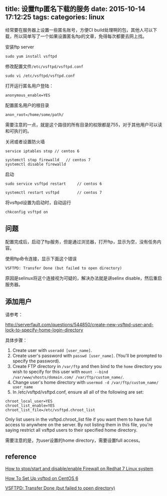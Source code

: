 title: 设置ftp匿名下载的服务
date: 2015-10-14 17:12:25
tags:
categories: linux
---

经常要在服务器上设置一些匿名账号，方便CI build处理啊的包，其他人可以下载，所以简单写了一个如果设置匿名ftp的文章，免得每次都要去网上找。

<!--more-->

安装ftp server

```
sudo yum install vsftpd
```

修改配置文件`/etc/vsftpd/vsftpd.conf`

```
sudo vi /etc/vsftpd/vsftpd.conf
```

打开运行匿名用户登陆：

```
anonymous_enable=YES
```

配置匿名用户的根目录

```
anon_root=/home/some/path/
```

需要注意的一点，就是这个路径的所有目录的权限都是755，对于其他用户可以读和可执行的。

关闭或者设置防火墙
```
service iptables stop // centos 6

systemctl stop firewalld   // centos 7
systemctl disable firewalld
```


启动
```
sudo service vsftpd restart     // centos 6

systemctl restart vsftpd        // centos 7
```

将vsftpd设置为启动时，自动运行
```
chkconfig vsftpd on
```

## 问题
配置完成后，启动了ftp服务，但是通过浏览器，打开ftp，显示为空，没有任务内容。

使用ftp命令连接，显示下面这个错误

```
VSFTPD: Transfer Done (but failed to open directory)
```

原因是selinux将这个连接视为可疑的，解决办法就是讲selinx disable，然后重启服务器。

## 添加用户

请参考：

http://serverfault.com/questions/544850/create-new-vsftpd-user-and-lock-to-specify-home-login-directory

具体步骤：

1. Create user with `useradd [user_name]`.
2. Create user's password with `passwd [user_name]`. (You'll be prompted to specify the password).
3. Create FTP directory in `/var/ftp` and then bind to the `home` directory you wish to specify for this user with `mount --bind /var/www/vhosts/domain.com/ /var/ftp/custom_name/`.
4. Change user's home directory with `usermod -d /var/ftp/custom_name/ user_name`
5. In /etc/vsftpd/vsftpd.conf, ensure all all of the following are set:
```
chroot_local_user=YES
chroot_list_enable=YES
chroot_list_file=/etc/vsftpd.chroot_list
```

Only list users in the vsftpd.chroot_list file if you want them to have full access to anywhere on the server. By not listing them in this file, you're saying restrict all vsftpd users to their specified home directory.

需要注意的是，为user设置的home directory，需要设置full access。

## reference

[How to stop/start and disable/enable Firewall on Redhat 7 Linux system](http://linuxconfig.org/how-to-stop-start-and-disable-enable-firewall-on-redhat-7-linux-system)

[How To Set Up vsftpd on CentOS 6](https://www.digitalocean.com/community/tutorials/how-to-set-up-vsftpd-on-centos-6--2)

[VSFTPD: Transfer Done (but failed to open directory)](http://blog.danielburrowes.com/2009/06/vsftpd-transfer-done-but-failed-to-open.html)
